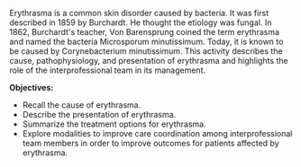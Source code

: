 Erythrasma is a common skin disorder caused by bacteria. It was first described in 1859 by Burchardt. He thought the etiology was fungal. In 1862, Burchardt's teacher, Von Barensprung coined the term erythrasma and named the bacteria Microsporum minutissimum. Today, it is known to be caused by Corynebacterium minutissimum. This activity describes the cause, pathophysiology, and presentation of erythrasma and highlights the role of the interprofessional team in its management.

**Objectives:**
- Recall the cause of erythrasma.
- Describe the presentation of erythrasma.
- Summarize the treatment options for erythrasma.
- Explore modalities to improve care coordination among interprofessional team members in order to improve outcomes for patients affected by erythrasma.